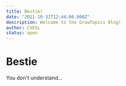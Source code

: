 ```yaml
---
title: Bestie!
date: "2021-10-31T12:44:00.000Z"
description: Welcome to the GrowTopics Blog!
author: CVXSL
status: open
---
```

# Bestie

You don't understand...
